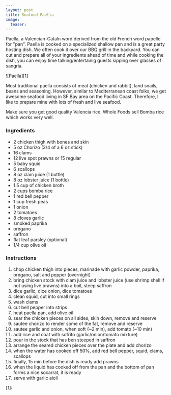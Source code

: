 ```yaml
---
layout: post
title: Seafood Paella
image:
  teaser: 
---
```


Paella, a Valencian-Cataln word derived from the old French word papelle for "pan". Paella is cooked on a specialized shallow pan and is a great party hosting dish. We often cook it over our BBQ grill in the backyard. You can cut and prepare all of your ingredients ahead of time and while cooking the dish, you can enjoy time talking/entertainig guests sipping over glasses of sangria. 


![Paella][1]

Most traditional paella consists of meat (chicken and rabbit), land snails, beans and seasoning. However, similar to Mediterranean coast folks, we get awesome seafood living in SF Bay area on the Pacific Coast. Therefore, I like to prepare mine with lots of fresh and live seafood.

Make sure you get good quality Valencia rice. Whole Foods sell Bomba rice which works very well.

### Ingredients
- 2 chicken thigh with bones and skin
- 5 oz Chorizo (3/4 of a 6 oz stick)
- 16 clams
- 12 live spot prawns or 15 regular
- 5 baby squid
- 6 scallops
- 8 oz clam juice (1 bottle)
- 8 oz lobster juice (1 bottle)
- 1.5 cup of chicken broth
- 2 cups bomba rice
- 1 red bell pepper
- 1 cup fresh peas
- 1 onion
- 2 tomatoes
- 8 cloves garlic
- smoked paprika
- oregano
- saffron
- flat leaf parsley (optional)
- 1/4 cup olive oil

### Instructions
1. chop chicken thigh into pieces, marinade with garlic powder, paprika, oregano, salt and pepper (overnight)
1. bring chicken stock with clam juice and lobster juice (use shrimp shell if not using live prawns) into a boil, steep saffron
1. dice garlic, dice onion, dice tomatoes
1. clean squid, cut into small rings
1. wash clams
1. cut bell pepper into strips
1. heat paella pan, add olive oil
1. sear the chicken pieces on all sides, skin down, remove and reserve
1. sautee chorizo to render some of the fat, remove and reserve
1. sautee garlic and onion, when soft {~2 min), add tomato (~10 min)
1. add rice and coat with sofrito (garlic/onion/tomato mixture)
1. pour in the stock that has ben steeped in saffron
1. arrange the seared chicken pieces over the plate and add chorizo
1. when the water has cooked off 50%, add red bell pepper, squid, clams, scallops
1. finally, 15 min before the dish is ready add prawns
1. when the liquid has cooked off from the pan and the bottom of pan forms a nice socarrat, it is ready
1. serve with garlic aioli


[1]: 
